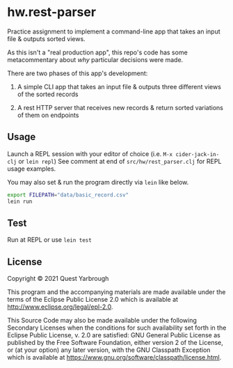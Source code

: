 # hw.rest-parser

Practice assignment to implement a command-line app that takes an input file & outputs sorted views.

As this isn't a "real production app", this repo's code has some metacommentary about _why_ particular decisions were made.

There are two phases of this app's development:

1. A simple CLI app that takes an input file & outputs three different views of the sorted records

2. A rest HTTP server that receives new records & return sorted variations of them on endpoints

## Usage

Launch a REPL session with your editor of choice (i.e. `M-x cider-jack-in-clj` or `lein repl`) See comment at end of `src/hw/rest_parser.clj` for REPL usage examples.

You may also set & run the program directly via `lein` like below.

```bash
export FILEPATH="data/basic_record.csv"
lein run
```

## Test

Run at REPL or use `lein test`

## License

Copyright © 2021 Quest Yarbrough

This program and the accompanying materials are made available under the
terms of the Eclipse Public License 2.0 which is available at
http://www.eclipse.org/legal/epl-2.0.

This Source Code may also be made available under the following Secondary
Licenses when the conditions for such availability set forth in the Eclipse
Public License, v. 2.0 are satisfied: GNU General Public License as published by
the Free Software Foundation, either version 2 of the License, or (at your
option) any later version, with the GNU Classpath Exception which is available
at https://www.gnu.org/software/classpath/license.html.
